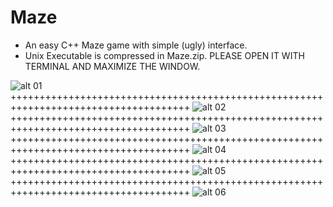 # Maze

- An easy C++ Maze game with simple (ugly) interface.
- Unix Executable is compressed in Maze.zip. PLEASE OPEN IT WITH TERMINAL AND MAXIMIZE THE WINDOW.

![alt 01](https://cloud.githubusercontent.com/assets/18507649/14841418/738d90ec-0bf2-11e6-88f5-fdbd9c7b2bb8.png)
+++++++++++++++++++++++++++++++++++++++++++++++++++++++++++++++++++++++++++++++++++++
![alt 02](https://cloud.githubusercontent.com/assets/18507649/14841443/95e0acce-0bf2-11e6-8f4b-be260b1105e5.png)
+++++++++++++++++++++++++++++++++++++++++++++++++++++++++++++++++++++++++++++++++++++
![alt 03](https://cloud.githubusercontent.com/assets/18507649/14841444/991e099a-0bf2-11e6-9bd0-602e71e0bb9a.png)
+++++++++++++++++++++++++++++++++++++++++++++++++++++++++++++++++++++++++++++++++++++
![alt 04](https://cloud.githubusercontent.com/assets/18507649/14841447/9e6ebfb6-0bf2-11e6-96ab-74af4d1f97c4.png)
+++++++++++++++++++++++++++++++++++++++++++++++++++++++++++++++++++++++++++++++++++++
![alt 05](https://cloud.githubusercontent.com/assets/18507649/14841449/a3f89b14-0bf2-11e6-8ce8-4d670032b1bd.png)
+++++++++++++++++++++++++++++++++++++++++++++++++++++++++++++++++++++++++++++++++++++
![alt 06](https://cloud.githubusercontent.com/assets/18507649/14841450/a6989e96-0bf2-11e6-96a0-43648360f619.png)
